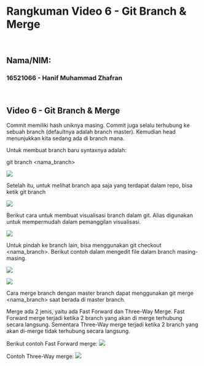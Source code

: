 # Rangkuman Video 6 - Git Branch & Merge

<p>&nbsp;</p>

## Nama/NIM:
### 16521066 - Hanif Muhammad Zhafran

<p>&nbsp;</p>

## Video 6 - Git Branch & Merge
Commit memiliki hash uniknya masing. Commit juga selalu terhubung ke sebuah branch (defaultnya adalah branch master). Kemudian head menunjukkan kita sedang ada di branch mana. 

Untuk membuat branch baru syntaxnya adalah: 

git branch <nama_branch>

![](https://cdn.discordapp.com/attachments/941701680100151326/941704288676249620/unknown.png)

Setelah itu, untuk melihat branch apa saja yang terdapat dalam repo, bisa ketik git branch

![](https://cdn.discordapp.com/attachments/941701680100151326/941707169038999582/unknown.png)

Berikut cara untuk membuat visualisasi branch dalam git. Alias digunakan untuk mempermudah dalam pemanggilan visualisasi.

![](https://cdn.discordapp.com/attachments/941701680100151326/941707512233738280/unknown.png)

Untuk pindah ke branch lain, bisa menggunakan git checkout <nama_branch>. Berikut contoh dalam mengedit file dalam branch masing-masing.

![](https://cdn.discordapp.com/attachments/941701680100151326/941707601601789983/unknown.png)

![](https://cdn.discordapp.com/attachments/941701680100151326/941707675803189288/unknown.png)

Cara merge branch dengan master branch dapat menggunakan git merge <nama_branch> saat berada di master branch.

Merge ada 2 jenis, yaitu ada Fast Forward dan Three-Way Merge. Fast Forward merge terjadi ketika 2 branch yang akan di merge terhubung secara langsung. Sementara Three-Way merge terjadi ketika 2 branch yang akan di-merge tidak terhubung secara langsung.

Berikut contoh Fast Forward merge:
![](https://cdn.discordapp.com/attachments/941701680100151326/941707675803189288/unknown.png)

Contoh Three-Way merge:
![](https://cdn.discordapp.com/attachments/941701680100151326/941707838068256768/unknown.png)